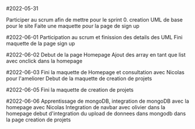 #2022-05-31

Participer au scrum afin de mettre pour le sprint 0.
creation UML de base pour le site 
Faite une maquette pour la page de sign up

#2022-06-01
Participation au scrum et finission des details des UML
Fini maquette de la page sign up

#2022-06-02
Debut de la page Homepage
Ajout des array en tant que list avec onclick dans la homepage

#2022-06-03
Fini la maquette de Homepage et consultation avec Nicolas pour l'ameliorer
Debut de la maquette de creation de projets

#2022-06-05 
Fini la maquette de creation de projets

#2022-06-06 
Apprentissage de mongoDB, integration de mongoDB avec la homepage avec Nicolas
Integration de navbar avec olivier dans la homepage
debut d'integration du upload de donnees dans mongodb dans la page creation de projets
